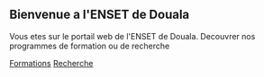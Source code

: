## Bienvenue a l'ENSET de Douala

Vous etes sur le portail web de l'ENSET de Douala. Decouvrer nos programmes de formation ou de recherche

[Formations](#)
[Recherche](#)